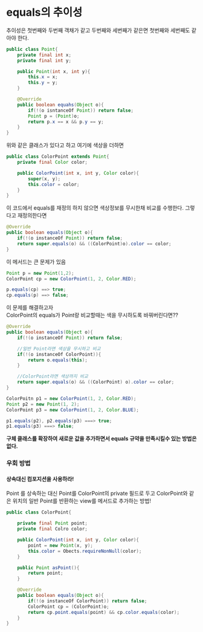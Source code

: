# equals의 추이성
추이성은 첫번째와 두번째 객채가 같고 두번째와 세번째가 같은면 첫번째와 세번째도 같아야 한다.

```java
public class Point{
    private final int x;
    private final int y;

    public Point(int x, int y){
        this.x = x;
        this.y = y;
    } 

    @Override
    public boolean equahs(Object o){
        if(!(o isntanceOf Point)) return false;
        Point p = (Point)o;
        return p.x == x && p.y == y;
    }
}
```

위와 같은 클래스가 있다고 하고 여기에 색상을 더하면

```java
public class ColorPoint extends Point{
    private final Color color;

    public ColorPoint(int x, int y, Color color){
        super(x, y);
        this.color = color;
    }
}
```
이 코드에서 equals를 재정의 하지 않으면 색상정보를 무시한채 비교를 수행한다. 
그렇다고 재정의한다면

```java
@Override
public boolean equals(Object o){
    if(!(o instanceOf Point)) return false;
    return super.equals(o) && ((ColorPoint)o).color == color;
}
```

이 메서드는 큰 문제가 있음
```java
Point p = new Point(1,2);
ColorPoint cp = new ColorPoint(1, 2, Color.RED);

p.equals(cp) ==> true;
cp.equals(p) ==> false;
```
이 문제를 해결하고자  
ColorPoint의 equals가 Point랑 비교할때는 색을 무시하도록 바꿔버린다면??

```java
@Override
public boolean equals(Object o){
    if(!(o instanceOf Point)) return false;

    //일반 Point라면 색상을 무시하고 비교
    if(!(o instanceOf ColorPoint)){
        return o.equals(this);
    }

    //ColorPoint라면 색상까지 비교
    return super.equals(o) && ((ColorPoint) o).color == color;
}

ColorPoitn p1 = new ColorPoint(1, 2, Color.RED);
Point p2 = new Point(1, 2);
ColorPoint p3 = new ColorPoint(1, 2, Color.BLUE);

p1.equals(p2), p2.equals(p3) ===> true;
p1.equals(p3) ===> false;
```

**구체 클래스를 확장하여 새로운 값을 추가하면서 equals 규약을 만족시킬수 있는 방법은 없다.**

### 우회 방법
#### 상속대신 컴포지션을 사용하라!
Point 를 상속하는 대신 Point를 ColorPoint의 private 필드로 두고 ColorPoint와 같은 위치의 일반 Point를 반환하는 view를 메서드로 추가하는 방법!

```java
public class ColorPoint{

    private final Point point;
    private final Colro color;

    public ColorPoint(int x, int y, Color color){
        point = new Point(x, y);
        this.color = Obects.requireNonNull(color);
    }

    public Point asPoint(){
        return point;
    }

    @Override
    public boolean equals(Object o){
        if(!(o instanceOf ColorPoint)) return false;
        ColorPoint cp = (ColorPoint)o;
        return cp.point.equals(point) && cp.color.equals(color);
    }
}
```

